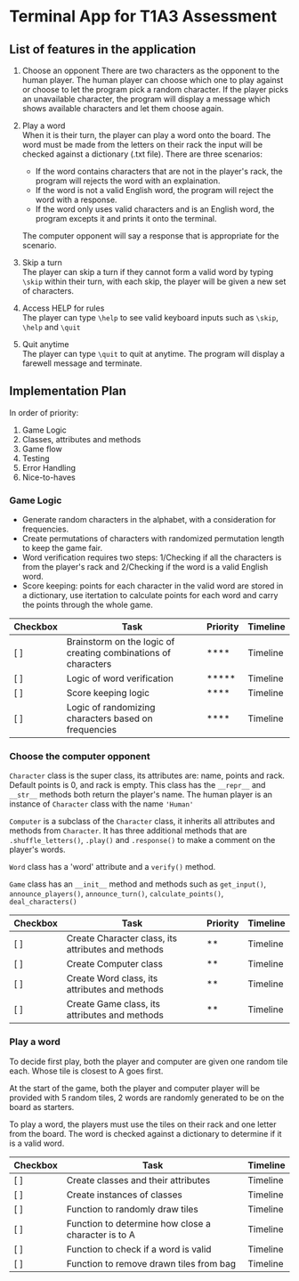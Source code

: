 # Terminal App for T1A3 Assessment
## List of features in the application
1. Choose an opponent
   There are two characters as the opponent to the human player. The human player can choose which one to play against or choose to let the program pick a random character. If the player picks an unavailable character, the program will display a message which shows available characters and let them choose again. 

2. Play a word  
   When it is their turn, the player can play a word onto the board. The word must be made from the letters on their rack the input will be checked against a dictionary (.txt file). There are three scenarios: 

   * If the word contains characters that are not in the player's rack, the program will rejects the word with an explaination.
   * If the word is not a valid English word, the program will reject the word with a response.
   * If the word only uses valid characters and is an English word, the program excepts it and prints it onto the terminal.

    The computer opponent will say a response that is appropriate for the scenario. 

3. Skip a turn  
   The player can skip a turn if they cannot form a valid word by typing `\skip` within their turn, with each skip, the player will be given a new set of characters.

4. Access HELP for rules  
   The player can type `\help` to see valid keyboard inputs such as `\skip`, `\help` and `\quit`

5. Quit anytime  
   The player can type `\quit` to quit at anytime. The program will display a farewell message and terminate.
  

## Implementation Plan  

In order of priority: 
1. Game Logic  
2. Classes, attributes and methods
3. Game flow
4. Testing
5. Error Handling
6. Nice-to-haves 

### Game Logic
* Generate random characters in the alphabet, with a consideration for frequencies. 
* Create permutations of characters with randomized permutation length to keep the game fair.
* Word verification requires two steps:  1/Checking if all the characters is from the player's rack and 2/Checking if the word is a valid English word. 
* Score keeping: points for each character in the valid word are stored in a dictionary, use itertation to calculate points for each word and carry the points through the whole game. 

<table>
    <thead>
        <tr>
            <th>Checkbox</th>
            <th>Task</th>
            <th>Priority</th>
            <th>Timeline</th>
        </tr>
    </thead>
    <tbody>
        <tr>
            <td>[ ]</th>
            <td>Brainstorm on the logic of creating combinations of characters</th>
            <td>****</th>
            <td>Timeline</th>
        </tr>
        <tr>
            <td>[ ]</th>
            <td>Logic of word verification</th>
            <td>*****</th>
            <td>Timeline</th>
        </tr>
        <tr>
            <td>[ ]</th>
            <td>Score keeping logic</th>
            <td>****</th>
            <td>Timeline</th>
        </tr>
        <tr>
            <td>[ ]</th>
            <td>Logic of randomizing characters based on frequencies</th>
            <td>****</th>
            <td>Timeline</th>
        </tr>
    </tbody>
</table>

### Choose the computer opponent
`Character` class is the super class, its attributes are: name, points and rack. Default points is 0, and rack is empty. This class has the `__repr__` and `__str__` methods both return the player's name. The human player is an instance of `Character` class with the name `'Human'`

`Computer` is a subclass of the `Character` class, it inherits all attributes and methods from `Character`. It has three additional methods that are `.shuffle_letters()`, `.play()` and `.response()` to make a comment on the player's words.

`Word` class has a 'word' attribute and a `verify()` method.

`Game` class has an `__init__` method and methods such as `get_input()`, `announce_players()`, `announce_turn()`, `calculate_points()`, `deal_characters()`

<table>
    <thead>
        <tr>
            <th>Checkbox</th>
            <th>Task</th>
            <th>Priority</th>
            <th>Timeline</th>
        </tr>
    </thead>
    <tbody>
        <tr>
            <td>[ ]</th>
            <td>Create Character class, its attributes and methods</th>
            <td>**</th>
            <td>Timeline</th>
        </tr>
        <tr>
            <td>[ ]</th>
            <td>Create Computer class</th>
            <td>**</th>
            <td>Timeline</th>
        </tr>
        <tr>
            <td>[ ]</th>
            <td>Create Word class, its attributes and methods</th>
            <td>**</th>
            <td>Timeline</th>
        </tr>
        <tr>
            <td>[ ]</th>
            <td>Create Game class, its attributes and methods</th>
            <td>**</th>
            <td>Timeline</th>
        </tr>
    </tbody>
</table>


### Play a word
To decide first play, both the player and computer are given one random tile each. Whose tile is closest to A goes first.

At the start of the game, both the player and computer player will be provided with 5 random tiles, 2 words are randomly generated to be on the board as starters.

To play a word, the players must use the tiles on their rack and one letter from the board. The word is checked against a dictionary to determine if it is a valid word. 

<table>
    <thead>
        <tr>
            <th>Checkbox</th>
            <th>Task</th>
            <th>Timeline</th>
        </tr>
    </thead>
    <tbody>
        <tr>
            <td>[ ]</th>
            <td>Create classes and their attributes</th>
            <td>Timeline</th>
        </tr>
        <tr>
            <td>[ ]</th>
            <td>Create instances of classes</th>
            <td>Timeline</th>
        </tr>
        <tr>
            <td>[ ]</th>
            <td>Function to randomly draw tiles</th>
            <td>Timeline</th>
        </tr>
        <tr>
            <td>[ ]</th>
            <td>Function to determine how close a character is to A</th>
            <td>Timeline</th>
        </tr>
        <tr>
            <td>[ ]</th>
            <td>Function to check if a word is valid</th>
            <td>Timeline</th>
        </tr>
        <tr>
            <td>[ ]</th>
            <td>Function to remove drawn tiles from bag</th>
            <td>Timeline</th>
        </tr>
    </tbody>
</table>
